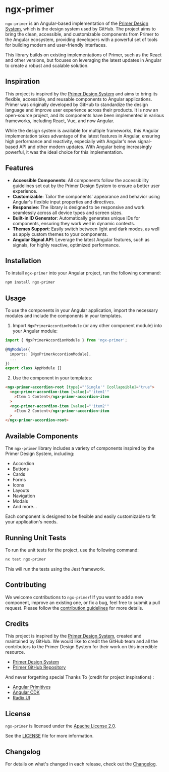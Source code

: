 # ngx-primer

`ngx-primer` is an Angular-based implementation of the [Primer Design System](https://primer.style/), which is the design system used by GitHub. The project aims to bring the clean, accessible, and customizable components from Primer to the Angular ecosystem, providing developers with a powerful set of tools for building modern and user-friendly interfaces.

This library builds on existing implementations of Primer, such as the React and other versions, but focuses on leveraging the latest updates in Angular to create a robust and scalable solution.

## Inspiration

This project is inspired by the [Primer Design System](https://primer.style/) and aims to bring its flexible, accessible, and reusable components to Angular applications. Primer was originally developed by GitHub to standardize the design language and improve user experience across their products. It is now an open-source project, and its components have been implemented in various frameworks, including React, Vue, and now Angular.

While the design system is available for multiple frameworks, this Angular implementation takes advantage of the latest features in Angular, ensuring high performance and reactivity, especially with Angular's new signal-based API and other modern updates. With Angular being increasingly powerful, it was the ideal choice for this implementation.

## Features

- **Accessible Components**: All components follow the accessibility guidelines set out by the Primer Design System to ensure a better user experience.
- **Customizable**: Tailor the components' appearance and behavior using Angular's flexible input properties and directives.
- **Responsive**: The library is designed to be responsive and work seamlessly across all device types and screen sizes.
- **Built-in ID Generator**: Automatically generates unique IDs for components, ensuring they work well in dynamic contexts.
- **Themes Support**: Easily switch between light and dark modes, as well as apply custom themes to your components.
- **Angular Signal API**: Leverage the latest Angular features, such as signals, for highly reactive, optimized performance.

## Installation

To install `ngx-primer` into your Angular project, run the following command:

```bash
npm install ngx-primer
```

## Usage

To use the components in your Angular application, import the necessary modules and include the components in your templates.

1. Import `NgxPrimerAccordionModule` (or any other component module) into your Angular module:

```typescript
import { NgxPrimerAccordionModule } from 'ngx-primer';

@NgModule({
  imports: [NgxPrimerAccordionModule],
  ...
})
export class AppModule {}
```

2. Use the component in your templates:

```html
<ngx-primer-accordion-root [type]="'Single'" [collapsible]="true">
  <ngx-primer-accordion-item [value]="'item1'"
    >Item 1 Content</ngx-primer-accordion-item
  >
  <ngx-primer-accordion-item [value]="'item2'"
    >Item 2 Content</ngx-primer-accordion-item
  >
</ngx-primer-accordion-root>
```

## Available Components

The `ngx-primer` library includes a variety of components inspired by the Primer Design System, including:

- Accordion
- Buttons
- Cards
- Forms
- Icons
- Layouts
- Navigation
- Modals
- And more...

Each component is designed to be flexible and easily customizable to fit your application's needs.

## Running Unit Tests

To run the unit tests for the project, use the following command:

```bash
nx test ngx-primer
```

This will run the tests using the Jest framework.

## Contributing

We welcome contributions to `ngx-primer`! If you want to add a new component, improve an existing one, or fix a bug, feel free to submit a pull request. Please follow the [contribution guidelines](CONTRIBUTING.md) for more details.

## Credits

This project is inspired by the [Primer Design System](https://primer.style/), created and maintained by GitHub. We would like to credit the GitHub team and all the contributors to the Primer Design System for their work on this incredible resource.

- [Primer Design System](https://primer.style/)
- [Primer GitHub Repository](https://github.com/primer)

And never forgetting special Thanks To (credit for project inspirations) :

- [Angular Primitives](https://angularprimitives.com/getting-started/introduction)
- [Angular CDK](https://material.angular.io/cdk)
- [Radix UI](https://radix-ui.com/)

## License

`ngx-primer` is licensed under the [Apache License 2.0](http://www.apache.org/licenses/LICENSE-2.0).

See the [LICENSE](LICENSE) file for more information.

## Changelog

For details on what's changed in each release, check out the [Changelog](CHANGELOG.md).
